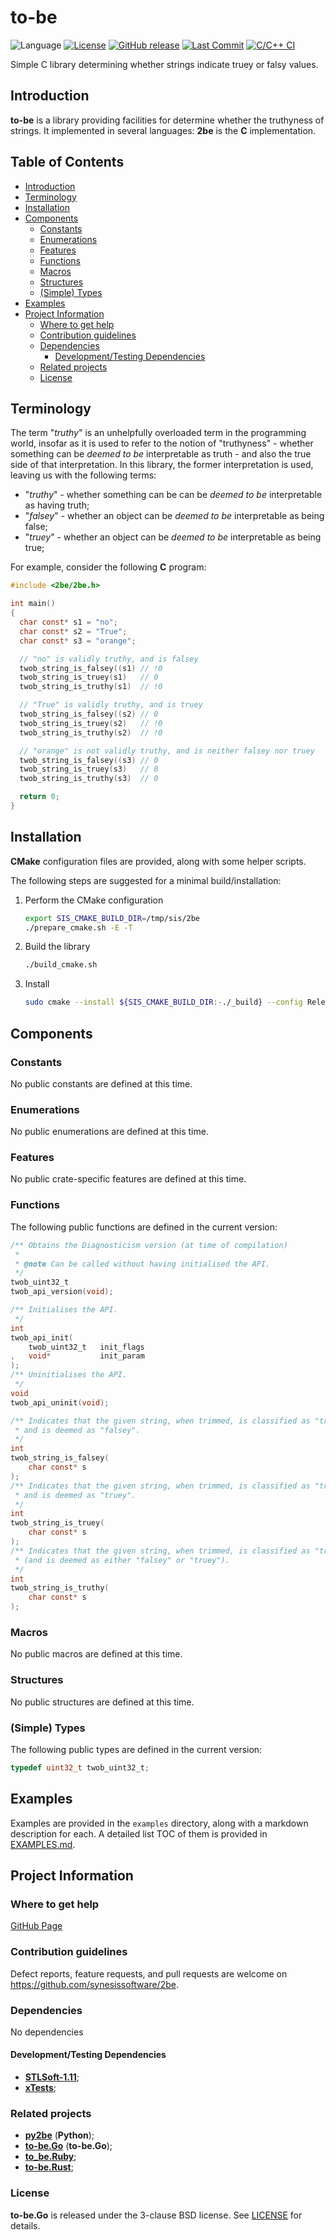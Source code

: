 # to-be <!-- omit in toc -->

![Language](https://img.shields.io/badge/C-00599C?style=flat&logo=c%2B%2B&logoColor=white)
[![License](https://img.shields.io/badge/License-BSD_3--Clause-blue.svg)](https://opensource.org/licenses/BSD-3-Clause)
[![GitHub release](https://img.shields.io/github/v/release/synesissoftware/2be.svg)](https://github.com/synesissoftware/2be/releases/latest)
[![Last Commit](https://img.shields.io/github/last-commit/synesissoftware/2be)](https://github.com/synesissoftware/2be/commits/master)
[![C/C++ CI](https://github.com/synesissoftware/2be/actions/workflows/c-cpp.yml/badge.svg)](https://github.com/synesissoftware/2be/actions/workflows/c-cpp.yml)

Simple C library determining whether strings indicate truey or falsy values.


## Introduction

**to-be** is a library providing facilities for determine whether the truthyness of strings. It implemented in several languages: **2be** is the **C** implementation.


## Table of Contents <!-- omit in toc -->

- [Introduction](#introduction)
- [Terminology](#terminology)
- [Installation](#installation)
- [Components](#components)
  - [Constants](#constants)
  - [Enumerations](#enumerations)
  - [Features](#features)
  - [Functions](#functions)
  - [Macros](#macros)
  - [Structures](#structures)
  - [(Simple) Types](#simple-types)
- [Examples](#examples)
- [Project Information](#project-information)
  - [Where to get help](#where-to-get-help)
  - [Contribution guidelines](#contribution-guidelines)
  - [Dependencies](#dependencies)
    - [Development/Testing Dependencies](#developmenttesting-dependencies)
  - [Related projects](#related-projects)
  - [License](#license)


## Terminology

The term "*truthy*" is an unhelpfully overloaded term in the programming world, insofar as it is used to refer to the notion of "truthyness" - whether something can be _deemed to be_ interpretable as truth - and also the true side of that interpretation. In this library, the former interpretation is used, leaving us with the following terms:

* "*truthy*" - whether something can be can be _deemed to be_ interpretable as having truth;
* "*falsey*" - whether an object can be _deemed to be_ interpretable as being false;
* "*truey*" - whether an object can be _deemed to be_ interpretable as being true;

For example, consider the following **C** program:

```C
#include <2be/2be.h>

int main()
{
  char const* s1 = "no";
  char const* s2 = "True";
  char const* s3 = "orange";

  // "no" is validly truthy, and is falsey
  twob_string_is_falsey((s1) // !0
  twob_string_is_truey(s1)   // 0
  twob_string_is_truthy(s1)  // !0

  // "True" is validly truthy, and is truey
  twob_string_is_falsey((s2) // 0
  twob_string_is_truey(s2)   // !0
  twob_string_is_truthy(s2)  // !0

  // "orange" is not validly truthy, and is neither falsey nor truey
  twob_string_is_falsey((s3) // 0
  twob_string_is_truey(s3)   // 0
  twob_string_is_truthy(s3)  // 0

  return 0;
}
```

## Installation

**CMake** configuration files are provided, along with some helper scripts.

The following steps are suggested for a minimal build/installation:

1. Perform the CMake configuration
    ```bash
    export SIS_CMAKE_BUILD_DIR=/tmp/sis/2be
    ./prepare_cmake.sh -E -T
    ```
2. Build the library
    ```bash
    ./build_cmake.sh
    ```
3. Install
    ```bash
    sudo cmake --install ${SIS_CMAKE_BUILD_DIR:-./_build} --config Release | grep -i -v up-to-date
    ```


## Components

### Constants

No public constants are defined at this time.


### Enumerations

No public enumerations are defined at this time.


### Features

No public crate-specific features are defined at this time.


### Functions

The following public functions are defined in the current version:

```C
/** Obtains the Diagnosticism version (at time of compilation)
 *
 * @note Can be called without having initialised the API.
 */
twob_uint32_t
twob_api_version(void);

/** Initialises the API.
 */
int
twob_api_init(
    twob_uint32_t   init_flags
,   void*           init_param
);
/** Uninitialises the API.
 */
void
twob_api_uninit(void);

/** Indicates that the given string, when trimmed, is classified as "truthy"
 * and is deemed as "falsey".
 */
int
twob_string_is_falsey(
    char const* s
);
/** Indicates that the given string, when trimmed, is classified as "truthy"
 * and is deemed as "truey".
 */
int
twob_string_is_truey(
    char const* s
);
/** Indicates that the given string, when trimmed, is classified as "truthy"
 * (and is deemed as either "falsey" or "truey").
 */
int
twob_string_is_truthy(
    char const* s
);
```


### Macros

No public macros are defined at this time.


### Structures

No public structures are defined at this time.


### (Simple) Types

The following public types are defined in the current version:

```C
typedef uint32_t twob_uint32_t;
```


## Examples

Examples are provided in the ```examples``` directory, along with a markdown description for each. A detailed list TOC of them is provided in [EXAMPLES.md](./EXAMPLES.md).


## Project Information

### Where to get help

[GitHub Page](https://github.com/synesissoftware/2be "GitHub Page")

### Contribution guidelines

Defect reports, feature requests, and pull requests are welcome on https://github.com/synesissoftware/2be.


### Dependencies

No dependencies


#### Development/Testing Dependencies

* [**STLSoft-1.11**](https://github.com/synesissoftware/STLSoft-1.11/);
* [**xTests**](https://github.com/synesissoftware/xTests/);


### Related projects

* [**py2be**](https://github.com/synesissoftware/py2be) (**Python**);
* [**to-be.Go**](https://github.com/synesissoftware/to-be) (**to-be.Go**);
* [**to_be.Ruby**](https://github.com/synesissoftware/to_be.Ruby);
* [**to-be.Rust**](https://github.com/synesissoftware/to-be.Rust);


### License

**to-be.Go** is released under the 3-clause BSD license. See [LICENSE](./LICENSE) for details.


<!-- ########################### end of file ########################### -->

